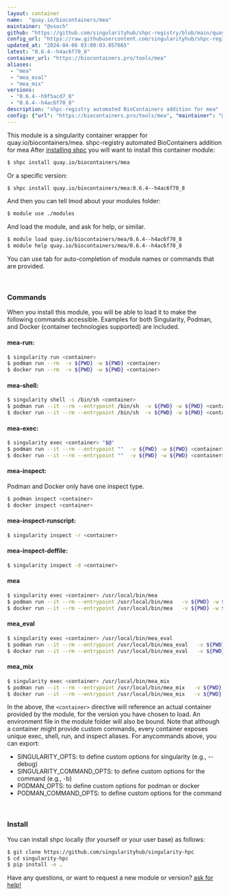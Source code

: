 ```yaml
---
layout: container
name:  "quay.io/biocontainers/mea"
maintainer: "@vsoch"
github: "https://github.com/singularityhub/shpc-registry/blob/main/quay.io/biocontainers/mea/container.yaml"
config_url: "https://raw.githubusercontent.com/singularityhub/shpc-registry/main/quay.io/biocontainers/mea/container.yaml"
updated_at: "2024-04-06 03:00:03.057665"
latest: "0.6.4--h4ac6f70_8"
container_url: "https://biocontainers.pro/tools/mea"
aliases:
 - "mea"
 - "mea_eval"
 - "mea_mix"
versions:
 - "0.6.4--h9f5acd7_6"
 - "0.6.4--h4ac6f70_8"
description: "shpc-registry automated BioContainers addition for mea"
config: {"url": "https://biocontainers.pro/tools/mea", "maintainer": "@vsoch", "description": "shpc-registry automated BioContainers addition for mea", "latest": {"0.6.4--h4ac6f70_8": "sha256:026a87d4811d2db3988742e367aabdfc15b56ece49d9ac4d6ad9f1db0b935508"}, "tags": {"0.6.4--h9f5acd7_6": "sha256:4ec460373e84be86764ff4a66b90fcaada455f94e2ca1f803cb20c47fa5396d1", "0.6.4--h4ac6f70_8": "sha256:026a87d4811d2db3988742e367aabdfc15b56ece49d9ac4d6ad9f1db0b935508"}, "docker": "quay.io/biocontainers/mea", "aliases": {"mea": "/usr/local/bin/mea", "mea_eval": "/usr/local/bin/mea_eval", "mea_mix": "/usr/local/bin/mea_mix"}}
---
```


This module is a singularity container wrapper for quay.io/biocontainers/mea.
shpc-registry automated BioContainers addition for mea
After [installing shpc](#install) you will want to install this container module:


```bash
$ shpc install quay.io/biocontainers/mea
```

Or a specific version:

```bash
$ shpc install quay.io/biocontainers/mea:0.6.4--h4ac6f70_8
```

And then you can tell lmod about your modules folder:

```bash
$ module use ./modules
```

And load the module, and ask for help, or similar.

```bash
$ module load quay.io/biocontainers/mea/0.6.4--h4ac6f70_8
$ module help quay.io/biocontainers/mea/0.6.4--h4ac6f70_8
```

You can use tab for auto-completion of module names or commands that are provided.

<br>

### Commands

When you install this module, you will be able to load it to make the following commands accessible.
Examples for both Singularity, Podman, and Docker (container technologies supported) are included.

#### mea-run:

```bash
$ singularity run <container>
$ podman run --rm  -v ${PWD} -w ${PWD} <container>
$ docker run --rm  -v ${PWD} -w ${PWD} <container>
```

#### mea-shell:

```bash
$ singularity shell -s /bin/sh <container>
$ podman run --it --rm --entrypoint /bin/sh  -v ${PWD} -w ${PWD} <container>
$ docker run --it --rm --entrypoint /bin/sh  -v ${PWD} -w ${PWD} <container>
```

#### mea-exec:

```bash
$ singularity exec <container> "$@"
$ podman run --it --rm --entrypoint ""  -v ${PWD} -w ${PWD} <container> "$@"
$ docker run --it --rm --entrypoint ""  -v ${PWD} -w ${PWD} <container> "$@"
```

#### mea-inspect:

Podman and Docker only have one inspect type.

```bash
$ podman inspect <container>
$ docker inspect <container>
```

#### mea-inspect-runscript:

```bash
$ singularity inspect -r <container>
```

#### mea-inspect-deffile:

```bash
$ singularity inspect -d <container>
```


#### mea

```bash
$ singularity exec <container> /usr/local/bin/mea
$ podman run --it --rm --entrypoint /usr/local/bin/mea   -v ${PWD} -w ${PWD} <container> -c " $@"
$ docker run --it --rm --entrypoint /usr/local/bin/mea   -v ${PWD} -w ${PWD} <container> -c " $@"
```


#### mea_eval

```bash
$ singularity exec <container> /usr/local/bin/mea_eval
$ podman run --it --rm --entrypoint /usr/local/bin/mea_eval   -v ${PWD} -w ${PWD} <container> -c " $@"
$ docker run --it --rm --entrypoint /usr/local/bin/mea_eval   -v ${PWD} -w ${PWD} <container> -c " $@"
```


#### mea_mix

```bash
$ singularity exec <container> /usr/local/bin/mea_mix
$ podman run --it --rm --entrypoint /usr/local/bin/mea_mix   -v ${PWD} -w ${PWD} <container> -c " $@"
$ docker run --it --rm --entrypoint /usr/local/bin/mea_mix   -v ${PWD} -w ${PWD} <container> -c " $@"
```



In the above, the `<container>` directive will reference an actual container provided
by the module, for the version you have chosen to load. An environment file in the
module folder will also be bound. Note that although a container
might provide custom commands, every container exposes unique exec, shell, run, and
inspect aliases. For anycommands above, you can export:

 - SINGULARITY_OPTS: to define custom options for singularity (e.g., --debug)
 - SINGULARITY_COMMAND_OPTS: to define custom options for the command (e.g., -b)
 - PODMAN_OPTS: to define custom options for podman or docker
 - PODMAN_COMMAND_OPTS: to define custom options for the command

<br>

### Install

You can install shpc locally (for yourself or your user base) as follows:

```bash
$ git clone https://github.com/singularityhub/singularity-hpc
$ cd singularity-hpc
$ pip install -e .
```

Have any questions, or want to request a new module or version? [ask for help!](https://github.com/singularityhub/singularity-hpc/issues)